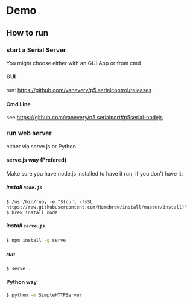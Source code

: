# Demo

## How to run

### start a Serial Server 
You might choose either with an GUI App or from cmd

#### GUI
run: https://github.com/vanevery/p5.serialcontrol/releases

#### Cmd Line
see https://github.com/vanevery/p5.serialport#p5serial-nodejs 

### run web server
either via serve.js or Python
#### serve.js way (Prefered)
Make sure you have node.js installed to have it run, if you don't have it:

##### install `node.js`
```
$ /usr/bin/ruby -e "$(curl -fsSL https://raw.githubusercontent.com/Homebrew/install/master/install)"
$ brew install node
```

##### install `serve.js`
```bash
$ npm install -g serve
```

##### run
``` bash
$ serve .
```

#### Python way
``` bash
$ python -m SimpleHTTPServer
```
